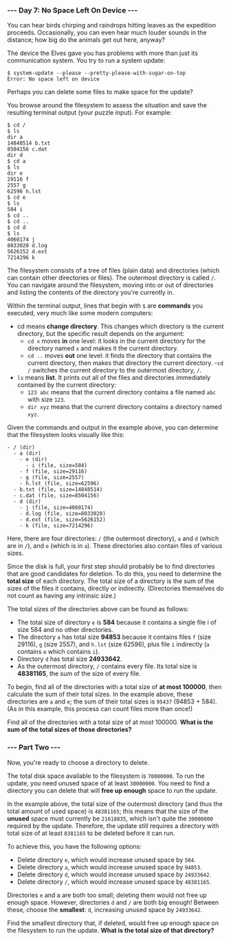 ### --- Day 7: No Space Left On Device ---
You can hear birds chirping and raindrops hitting leaves as the expedition proceeds. Occasionally, you can even hear much louder sounds in the distance; how big do the animals get out here, anyway?

The device the Elves gave you has problems with more than just its communication system. You try to run a system update:
```
$ system-update --please --pretty-please-with-sugar-on-top
Error: No space left on device
```
Perhaps you can delete some files to make space for the update?

You browse around the filesystem to assess the situation and save the resulting terminal output (your puzzle input). For example:
```
$ cd /
$ ls
dir a
14848514 b.txt
8504156 c.dat
dir d
$ cd a
$ ls
dir e
29116 f
2557 g
62596 h.lst
$ cd e
$ ls
584 i
$ cd ..
$ cd ..
$ cd d
$ ls
4060174 j
8033020 d.log
5626152 d.ext
7214296 k
```
The filesystem consists of a tree of files (plain data) and directories (which can contain other directories or files). The outermost directory is called ```/```. You can navigate around the filesystem, moving into or out of directories and listing the contents of the directory you're currently in.

Within the terminal output, lines that begin with ```$``` are **commands** you executed, very much like some modern computers:

- cd means **change directory**. This changes which directory is the current directory, but the specific result depends on the argument:
  - ```cd x``` moves **in** one level: it looks in the current directory for the directory named ```x``` and makes it the current directory.
  - ```cd ..``` moves **out** one level: it finds the directory that contains the current directory, then makes that directory the current directory.
  -```cd /``` switches the current directory to the outermost directory, ```/```.
- ```ls``` means **list**. It prints out all of the files and directories immediately contained by the current directory:
  - ```123 abc``` means that the current directory contains a file named ```abc``` with size ```123```.
  - ```dir xyz``` means that the current directory contains a directory named ```xyz```.
  
Given the commands and output in the example above, you can determine that the filesystem looks visually like this:
```
- / (dir)
  - a (dir)
    - e (dir)
      - i (file, size=584)
    - f (file, size=29116)
    - g (file, size=2557)
    - h.lst (file, size=62596)
  - b.txt (file, size=14848514)
  - c.dat (file, size=8504156)
  - d (dir)
    - j (file, size=4060174)
    - d.log (file, size=8033020)
    - d.ext (file, size=5626152)
    - k (file, size=7214296)
```
Here, there are four directories: ```/``` (the outermost directory), ```a``` and ```d``` (which are in ```/```), and ```e``` (which is in ```a```). These directories also contain files of various sizes.

Since the disk is full, your first step should probably be to find directories that are good candidates for deletion. To do this, you need to determine the **total size** of each directory. The total size of a directory is the sum of the sizes of the files it contains, directly or indirectly. (Directories themselves do not count as having any intrinsic size.)

The total sizes of the directories above can be found as follows:

- The total size of directory ```e``` is **584** because it contains a single file i of size 584 and no other directories.
- The directory ```a``` has total size **94853** because it contains files ```f``` (size 29116), ```g``` (size 2557), and ```h.lst``` (size 62596), plus file ```i``` indirectly (```a``` contains ```e``` which contains ```i```).
- Directory ```d``` has total size **24933642**.
- As the outermost directory, ```/``` contains every file. Its total size is **48381165**, the sum of the size of every file.

To begin, find all of the directories with a total size of **at most 100000**, then calculate the sum of their total sizes. In the example above, these directories are ```a``` and ```e```; the sum of their total sizes is ```95437``` (94853 + 584). (As in this example, this process can count files more than once!)

Find all of the directories with a total size of at most 100000. **What is the sum of the total sizes of those directories?**

### --- Part Two ---
Now, you're ready to choose a directory to delete.

The total disk space available to the filesystem is ```70000000```. To run the update, you need unused space of at least ```30000000```. You need to find a directory you can delete that will **free up enough** space to run the update.

In the example above, the total size of the outermost directory (and thus the total amount of used space) is ```48381165```; this means that the size of the **unused** space must currently be ```21618835```, which isn't quite the ```30000000``` required by the update. Therefore, the update still requires a directory with total size of at least ```8381165``` to be deleted before it can run.

To achieve this, you have the following options:

- Delete directory ```e```, which would increase unused space by ```584```.
- Delete directory ```a```, which would increase unused space by ```94853```.
- Delete directory ```d```, which would increase unused space by ```24933642```.
- Delete directory ```/```, which would increase unused space by ```48381165```.

Directories ```e``` and a are both too small; deleting them would not free up enough space. However, directories ```d``` and ```/``` are both big enough! Between these, choose the **smallest**: ```d```, increasing unused space by ```24933642```.

Find the smallest directory that, if deleted, would free up enough space on the filesystem to run the update. **What is the total size of that directory?**
